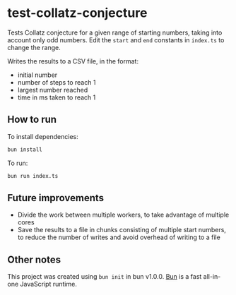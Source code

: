 # test-collatz-conjecture

Tests Collatz conjecture for a given range of starting numbers, taking into account only odd numbers. Edit the `start` and `end` constants in `index.ts` to change the range.

Writes the results to a CSV file, in the format:

- initial number
- number of steps to reach 1
- largest number reached
- time in ms taken to reach 1

## How to run

To install dependencies:

```bash
bun install
```

To run:

```bash
bun run index.ts
```

## Future improvements

- Divide the work between multiple workers, to take advantage of multiple cores
- Save the results to a file in chunks consisting of multiple start numbers, to reduce the number of writes and avoid overhead of writing to a file

## Other notes

This project was created using `bun init` in bun v1.0.0. [Bun](https://bun.sh) is a fast all-in-one JavaScript runtime.
